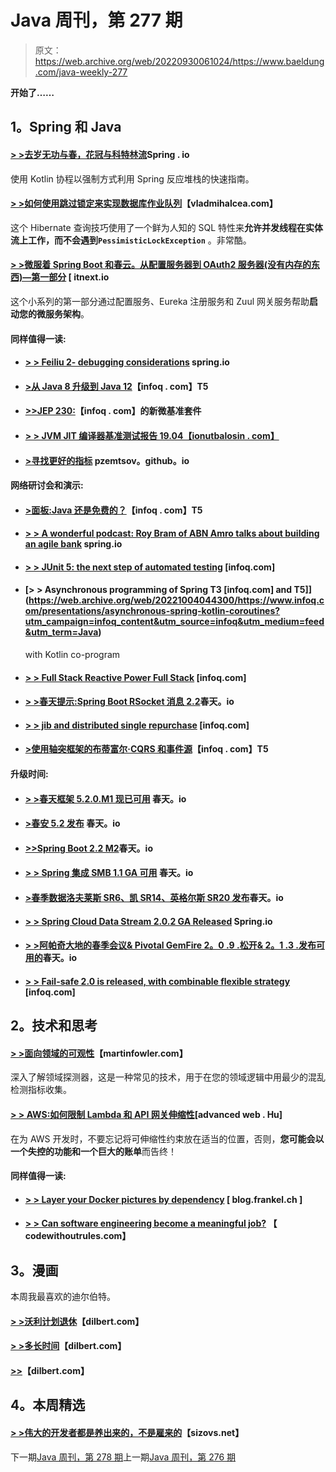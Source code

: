 # Java 周刊，第 277 期

> 原文：<https://web.archive.org/web/20220930061024/https://www.baeldung.com/java-weekly-277>

**开始了……**

## 1。Spring 和 Java

#### [**> >去岁无功与春，花冠与科特林流**](https://web.archive.org/web/20221004044300/https://spring.io/blog/2019/04/12/going-reactive-with-spring-coroutines-and-kotlin-flow)Spring . io

使用 Kotlin 协程以强制方式利用 Spring 反应堆栈的快速指南。

#### [**> >如何使用跳过锁定来实现数据库作业队列**](https://web.archive.org/web/20221004044300/https://vladmihalcea.com/database-job-queue-skip-locked/)【vladmihalcea.com】

这个 Hibernate 查询技巧使用了一个鲜为人知的 SQL 特性来**允许并发线程在实体流上工作，而不会遇到`PessimisticLockException`** 。非常酷。

#### [**> >微服着 Spring Boot 和春云。从配置服务器到 OAuth2 服务器(没有内存的东西)—第一部分**](https://web.archive.org/web/20221004044300/https://itnext.io/microservices-with-spring-boot-and-spring-cloud-16d2c056ba12) [ itnext.io

这个小系列的第一部分通过配置服务、Eureka 注册服务和 Zuul 网关服务帮助**启动您的微服务架构**。

#### 同样值得一读:

*   #### [**> > Feiliu 2- debugging considerations**](https://web.archive.org/web/20221004044300/https://spring.io/blog/2019/04/16/flight-of-the-flux-2-debugging-caveats) spring.io

*   #### [>从 Java 8 升级到 Java 12](https://web.archive.org/web/20221004044300/https://www.infoq.com/articles/upgrading-java-8-to-12?utm_campaign=infoq_content&utm_source=infoq&utm_medium=feed&utm_term=Java)【infoq . com】T5

*   #### [>>JEP 230:](https://web.archive.org/web/20221004044300/https://www.infoq.com/news/2019/04/jep-230-microbenchmark-suite?utm_campaign=infoq_content&utm_source=infoq&utm_medium=feed&utm_term=Java)【infoq . com】的新微基准套件

*   #### [**> > JVM JIT 编译器基准测试报告 19.04【ionutbalosin . com】**](https://web.archive.org/web/20221004044300/https://ionutbalosin.com/2019/04/jvm-jit-compilers-benchmarks-report-19-04/)

*   #### [>寻找更好的指标](https://web.archive.org/web/20221004044300/https://pzemtsov.github.io/2019/04/13/searching-for-better-indexof.html) pzemtsov。github。io

#### 网络研讨会和演示:

*   #### [**>面板:Java 还是免费的？**](https://web.archive.org/web/20221004044300/https://www.infoq.com/presentations/panel-java-free?utm_campaign=infoq_content&utm_source=infoq&utm_medium=feed&utm_term=Java)【infoq . com】T5

*   #### [> > A wonderful podcast: Roy Bram of ABN Amro talks about building an agile bank](https://web.archive.org/web/20221004044300/https://spring.io/blog/2019/04/11/a-bootiful-podcast-rabobank-s-roy-braam-on-building-an-agile-bank) spring.io

*   #### [> > JUnit 5: the next step of automated testing](https://web.archive.org/web/20221004044300/https://www.infoq.com/presentations/junit-5-automated-testing?utm_campaign=infoq_content&utm_source=infoq&utm_medium=feed&utm_term=Java) [infoq.com]

*   #### [**> > Asynchronous programming of Spring** T3 [infoq.com] and T5]](https://web.archive.org/web/20221004044300/https://www.infoq.com/presentations/asynchronous-spring-kotlin-coroutines?utm_campaign=infoq_content&utm_source=infoq&utm_medium=feed&utm_term=Java)

    with Kotlin co-program
*   #### [**> > Full Stack Reactive Power Full Stack**](https://web.archive.org/web/20221004044300/https://www.infoq.com/presentations/reactive-spring-flux-react?utm_campaign=infoq_content&utm_source=infoq&utm_medium=feed&utm_term=Java) [infoq.com]

*   #### [> >春天提示:Spring Boot RSocket 消息 2.2](https://web.archive.org/web/20221004044300/https://spring.io/blog/2019/04/15/spring-tips-rsocket-messaging-in-spring-boot-2-2)春天。io

*   #### [> > jib and distributed single repurchase](https://web.archive.org/web/20221004044300/https://www.infoq.com/presentations/spinnaker-distributed-monorepo?utm_campaign=infoq_content&utm_source=infoq&utm_medium=feed&utm_term=Java) [infoq.com]

*   #### [**>使用轴突框架的布蒂富尔·CQRS 和事件源**](https://web.archive.org/web/20221004044300/https://www.infoq.com/presentations/cqrs-event-spring-boot-axon?utm_campaign=infoq_content&utm_source=infoq&utm_medium=feed&utm_term=Java)【infoq . com】T5

#### 升级时间:

*   #### [> >春天框架 5.2.0.M1 现已可用](https://web.archive.org/web/20221004044300/https://spring.io/blog/2019/04/10/spring-framework-5-2-0-m1-available-now) 春天。io

*   #### [>春安 5.2 发布](https://web.archive.org/web/20221004044300/https://spring.io/blog/2019/04/16/spring-security-5-2-0-m2-released) 春天。io

*   #### [>>Spring Boot 2.2 M2](https://web.archive.org/web/20221004044300/https://spring.io/blog/2019/04/16/spring-boot-2-2-m2)春天。io

*   #### [**> > Spring 集成 SMB 1.1 GA 可用**](https://web.archive.org/web/20221004044300/https://spring.io/blog/2019/04/10/spring-integration-smb-1-1-ga-available) 春天。io

*   #### [**>春季数据洛夫莱斯 SR6、凯 SR14、英格尔斯 SR20 发布**](https://web.archive.org/web/20221004044300/https://spring.io/blog/2019/04/10/spring-data-lovelace-sr6-kay-sr14-ingalls-sr20-released)春天。io

*   #### [> > Spring Cloud Data Stream 2.0.2 GA Released](https://web.archive.org/web/20221004044300/https://spring.io/blog/2019/04/10/spring-cloud-data-flow-2-0-2-ga-released) Spring.io

*   #### [> >阿帕奇大地的春季会议& Pivotal GemFire 2。0 .9 .松开& 2。1 .3 .发布可用的](https://web.archive.org/web/20221004044300/https://spring.io/blog/2019/04/12/spring-session-for-apache-geode-pivotal-gemfire-2-0-9-release-2-1-3-release-available)春天。io

*   #### [> > Fail-safe 2.0 is released, with combinable flexible strategy](https://web.archive.org/web/20221004044300/https://www.infoq.com/news/2019/04/failsafe2-released?utm_campaign=infoq_content&utm_source=infoq&utm_medium=feed&utm_term=Java) [infoq.com]

## 2。技术和思考

#### [**> >面向领域的可观性**](https://web.archive.org/web/20221004044300/https://martinfowler.com/articles/domain-oriented-observability.html)【martinfowler.com】

深入了解领域探测器，这是一种常见的技术，用于在您的领域逻辑中用最少的混乱检测指标收集。

#### [> > AWS:如何限制 Lambda 和 API 网关伸缩性](https://web.archive.org/web/20221004044300/https://advancedweb.hu/2019/04/10/limiting_lambda/)[advanced web . Hu]

在为 AWS 开发时，不要忘记将可伸缩性约束放在适当的位置，否则，**您可能会以一个失控的功能和一个巨大的账单**而告终！

#### 同样值得一读:

*   #### [**> > Layer your Docker pictures by dependency**](https://web.archive.org/web/20221004044300/https://blog.frankel.ch/layering-docker-images-dependencies/) [ blog.frankel.ch ]

*   #### [**> > Can software engineering become a meaningful job?**](https://web.archive.org/web/20221004044300/https://codewithoutrules.com/2019/04/12/meaningful-programming-work/) 【 codewithoutrules.com】

## 3。漫画

本周我最喜欢的迪尔伯特。

#### [**> >沃利计划退休**](https://web.archive.org/web/20221004044300/https://dilbert.com/strip/2019-04-14)【dilbert.com】

#### [**> >多长时间**](https://web.archive.org/web/20221004044300/https://dilbert.com/strip/2019-04-12)【dilbert.com】

#### [**>>**](https://web.archive.org/web/20221004044300/https://dilbert.com/strip/2019-04-09)【dilbert.com】

## 4。本周精选

#### [> >伟大的开发者都是养出来的，不是雇来的](https://web.archive.org/web/20221004044300/https://sizovs.net/2019/04/10/the-best-developers-are-raised-not-hired/)【sizovs.net】

下一期[Java 周刊，第 278 期](/web/20221004044300/https://www.baeldung.com/java-weekly-278)上一期[Java 周刊，第 276 期](/web/20221004044300/https://www.baeldung.com/java-weekly-276)